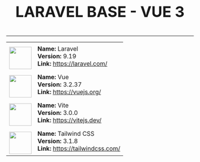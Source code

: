 <p align="center" style="font-size: 40px; font-weight: bold;">
    LARAVEL BASE - VUE 3
</p>
<hr>
<p align="center">
    <table align="center" cellpadding="0" cellspacing="0">
        <tbody>
            <tr>
                <td><img style="width: 60px; height: 60px; margin-top: 10px" src="https://laravel.com/img/logomark.min.svg" alt=""></td>
                <td>
                    <span><b>Name:</b> Laravel</span><br>
                    <span><b>Version:</b> 9.19</span><br>
                    <span><b>Link:</b> <a href="https://laravel.com/" target="_blank">https://laravel.com/</a></span>
                </td>
            </tr>
            <tr>
                <td><img style="width: 60px; height: 60px; margin-top: 10px" src="https://upload.wikimedia.org/wikipedia/commons/9/95/Vue.js_Logo_2.svg" alt=""></td>
                <td>
                    <span><b>Name:</b> Vue</span><br>
                    <span><b>Version:</b> 3.2.37</span><br>
                    <span><b>Link:</b> <a href="https://vuejs.org/" target="_blank">https://vuejs.org/</a></span>
                </td>
            </tr>
            <tr>
                <td><img style="width: 60px; height: 60px; margin-top: 10px" src="https://vitejs.dev/logo.svg" alt=""></td>
                <td>
                    <span><b>Name:</b> Vite</span><br>
                    <span><b>Version:</b> 3.0.0</span><br>
                    <span><b>Link:</b> <a href="https://vitejs.dev/" target="_blank">https://vitejs.dev/</a></span>
                </td>
            </tr>
            <tr>
                <td><img style="width: 60px; height: 60px; margin-top: 10px" src="https://tailwindcss.com/_next/static/media/tailwindcss-mark.79614a5f61617ba49a0891494521226b.svg" alt=""></td>
                <td>
                    <span><b>Name:</b> Tailwind CSS</span><br>
                    <span><b>Version:</b> 3.1.8</span><br>
                    <span><b>Link:</b> <a href="https://tailwindcss.com/" target="_blank">https://tailwindcss.com/</a></span>
                </td>
            </tr>
        </tbody>
    </table>
</p>


